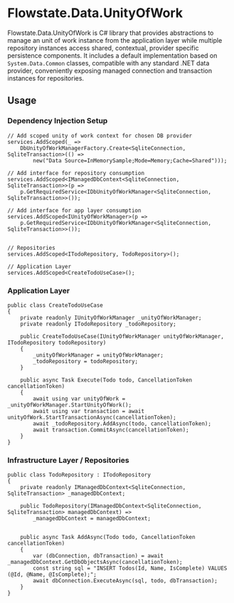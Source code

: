 # Flowstate.Data.UnityOfWork

Flowstate.Data.UnityOfWork is C# library that provides abstractions to manage an unit of work instance from the application layer while multiple repository instances access shared, contextual, provider specific persistence components. It includes a default implementation based on `System.Data.Common` classes, compatible with any standard .NET data provider, conveniently exposing managed connection and transaction instances for repositories.

## Usage


### Dependency Injection Setup

``` 
// Add scoped unity of work context for chosen DB provider
services.AddScoped(_ =>
    DbUnityOfWorkManagerFactory.Create<SqliteConnection, SqliteTransaction>(() =>
        new("Data Source=InMemorySample;Mode=Memory;Cache=Shared")));

// Add interface for repository consumption
services.AddScoped<IManagedDbContext<SqliteConnection, SqliteTransaction>>(p => 
    p.GetRequiredService<IDbUnityOfWorkManager<SqliteConnection, SqliteTransaction>>());

// Add interface for app layer consumption
services.AddScoped<IUnityOfWorkManager>(p => 
    p.GetRequiredService<IDbUnityOfWorkManager<SqliteConnection, SqliteTransaction>>());


// Repositories
services.AddScoped<ITodoRepository, TodoRepository>();

// Application Layer 
services.AddScoped<CreateTodoUseCase>();

```


### Application Layer

``` 
public class CreateTodoUseCase
{
    private readonly IUnityOfWorkManager _unityOfWorkManager;
    private readonly ITodoRepository _todoRepository;

    public CreateTodoUseCase(IUnityOfWorkManager unityOfWorkManager, ITodoRepository todoRepository)
    {
        _unityOfWorkManager = unityOfWorkManager;
        _todoRepository = todoRepository;
    }

    public async Task Execute(Todo todo, CancellationToken cancellationToken)
    {
        await using var unityOfWork = _unityOfWorkManager.StartUnityOfWork();
        await using var transaction = await unityOfWork.StartTransactionAsync(cancellationToken);
        await _todoRepository.AddAsync(todo, cancellationToken);
        await transaction.CommitAsync(cancellationToken);
    }
}
```


### Infrastructure Layer / Repositories

``` 
public class TodoRepository : ITodoRepository
{
    private readonly IManagedDbContext<SqliteConnection, SqliteTransaction> _managedDbContext;

    public TodoRepository(IManagedDbContext<SqliteConnection, SqliteTransaction> managedDbContext) =>
        _managedDbContext = managedDbContext;

    
    public async Task AddAsync(Todo todo, CancellationToken cancellationToken)
    {
        var (dbConnection, dbTransaction) = await _managedDbContext.GetDbObjectsAsync(cancellationToken);
        const string sql = "INSERT Todos(Id, Name, IsComplete) VALUES (@Id, @Name, @IsComplete);";
        await dbConnection.ExecuteAsync(sql, todo, dbTransaction);
    }
}

```
